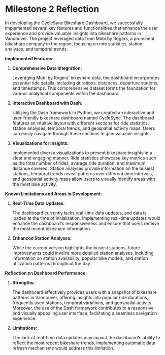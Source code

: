 # Milestone 2 Reflection

In developing the CycleSync Bikeshare Dashboard, we successfully implemented several key features and functionalities that enhance the user experience and provide valuable insights into bikeshare patterns in Vancouver. The project leveraged data from Mobi by Rogers, a prominent bikeshare company in the region, focusing on ride statistics, station analyses, and temporal trends.

**Implemented Features:**

   1. **Comprehensive Data Integration:**

      Leveraging Mobi by Rogers' bikeshare data, the dashboard incorporates essential ride details, including durations, distances, departure stations, and timestamps. This comprehensive dataset forms the foundation for various analytical components within the dashboard.

   2. **Interactive Dashboard with Dash:**

      Utilizing the Dash framework in Python, we created an interactive and user-friendly bikeshare dashboard named CycleSync. The dashboard features an intuitive layout with different sections for ride statistics, station analyses, temporal trends, and geospatial activity maps. Users can easily navigate through these sections to gain valuable insights.

   3. **Visualizations for Insights:**

      Implemented diverse visualizations to present bikeshare insights in a clear and engaging manner. Ride statistics showcase key metrics such as the total number of rides, average ride duration, and maximum distance covered. Station analyses provide information on the busiest stations, temporal trends reveal patterns over different time intervals, and geospatial activity maps allow users to visually identify areas with the most bike activity.

**Known Limitations and Areas in Development:**

   1. **Real-Time Data Updates:**

      The dashboard currently lacks real-time data updates, and data is loaded at the time of initialization. Implementing real-time updates would enhance the dashboard's responsiveness and ensure that users receive the most recent bikeshare information.

   2. **Enhanced Station Analyses:**

      While the current version highlights the busiest stations, future improvements could involve more detailed station analyses, including information on station availability, popular bike models, and station utilization patterns throughout the day.

**Reflection on Dashboard Performance:**

   1. **Strengths:**

      The dashboard effectively provides users with a snapshot of bikeshare patterns in Vancouver, offering insights into popular ride durations, frequently used stations, temporal variations, and geospatial activity. Moreover, the use of the Dash framework contributes to a responsive and visually appealing user interface, facilitating a seamless navigation experience.

   2. **Limitations:**

      The lack of real-time data updates may impact the dashboard's ability to reflect the most recent bikeshare trends. Implementing automatic data refresh mechanisms would address this limitation.
